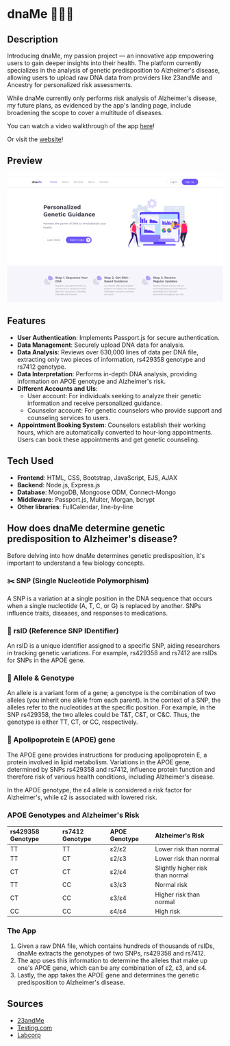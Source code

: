 # dnaMe 🧬🔬🥼

## Description
Introducing dnaMe, my passion project — an innovative app empowering users to gain deeper insights into their health. The platform currently specializes in the analysis of genetic predisposition to Alzheimer's disease, allowing users to upload raw DNA data from providers like 23andMe and Ancestry for personalized risk assessments.

While dnaMe currently only performs risk analysis of Alzheimer's disease, my future plans, as evidenced by the app's landing page, include broadening the scope to cover a multitude of diseases.

You can watch a video walkthrough of the app [here](https://www.loom.com/share/b29389071906497392fa00c6d67f7d68?sid=a9c160fc-e951-4ff7-8658-5e49e89d049b)!

Or visit the [website](https://dname.up.railway.app/)!

## Preview
<img src="index.png">

## Features
- **User Authentication**: Implements Passport.js for secure authentication.
- **Data Management**: Securely upload DNA data for analysis.
- **Data Analysis**: Reviews over 630,000 lines of data per DNA file, extracting only two pieces of information, rs429358 genotype and rs7412 genotype.
- **Data Interpretation**: Performs in-depth DNA analysis, providing information on APOE genotype and Alzheimer's risk.
- **Different Accounts and UIs**:
  - User account: For individuals seeking to analyze their genetic information and receive personalized guidance.
  - Counselor account: For genetic counselors who provide support and counseling services to users.
- **Appointment Booking System**: Counselors establish their working hours, which are automatically converted to hour-long appointments. Users can book these appointments and get genetic counseling.

## Tech Used
- **Frontend**: HTML, CSS, Bootstrap, JavaScript, EJS, AJAX
- **Backend**: Node.js, Express.js
- **Database**: MongoDB, Mongoose ODM, Connect-Mongo
- **Middleware**: Passport.js, Multer, Morgan, bcrypt
- **Other libraries**: FullCalendar, line-by-line

## How does dnaMe determine genetic predisposition to Alzheimer's disease?
Before delving into how dnaMe determines genetic predisposition, it's important to understand a few biology concepts.

### ✂️ SNP (Single Nucleotide Polymorphism)
A SNP is a variation at a single position in the DNA sequence that occurs when a single nucleotide (A, T, C, or G) is replaced by another. SNPs influence traits, diseases, and responses to medications.

### 📖 rsID (Reference SNP IDentifier)
An rsID is a unique identifier assigned to a specific SNP, aiding researchers in tracking genetic variations. For example, rs429358 and rs7412 are rsIDs for SNPs in the APOE gene.

### 🧬 Allele & Genotype
An allele is a variant form of a gene; a genotype is the combination of two alleles (you inherit one allele from each parent). In the context of a SNP, the alleles refer to the nucleotides at the specific position. For example, in the SNP rs429358, the two alleles could be T&T, C&T, or C&C. Thus, the genotype is either TT, CT, or CC, respectively.

### 🧬 Apolipoprotein E (APOE) gene
The APOE gene provides instructions for producing apolipoprotein E, a protein involved in lipid metabolism. Variations in the APOE gene, determined by SNPs rs429358 and rs7412, influence protein function and therefore risk of various health conditions, including Alzheimer's disease.

In the APOE genotype, the ε4 allele is considered a risk factor for Alzheimer's, while ε2 is associated with lowered risk.

### APOE Genotypes and Alzheimer's Risk
| rs429358 Genotype | rs7412 Genotype  | APOE Genotype | Alzheimer's Risk                    |
|:------------------|:-----------------|:------------- |:------------------------------------|
| TT                | TT               | ε2/ε2         | Lower risk than normal              |
| TT                | CT               | ε2/ε3         | Lower risk than normal              |
| CT                | CT               | ε2/ε4         | Slightly higher risk than normal    |
| TT                | CC               | ε3/ε3         | Normal risk                         |
| CT                | CC               | ε3/ε4         | Higher risk than normal             |
| CC                | CC               | ε4/ε4         | High risk                           |

### The App
1. Given a raw DNA file, which contains hundreds of thousands of rsIDs, dnaMe extracts the genotypes of two SNPs, rs429358 and rs7412.
2. The app uses this information to determine the alleles that make up one's APOE gene, which can be any combination of ε2, ε3, and ε4.
3. Lastly, the app takes the APOE gene and determines the genetic predisposition to Alzheimer's disease.

## Sources 
- [23andMe](https://www.23andme.com/topics/health-predispositions/late-onset-alzheimers/?_gl=1*123e4o4*_ga*MTc3ODAyNTUyMS4xNzA4MzI1Mjk2*_ga_G330GF3ZFF*MTcwODMyNTI5Ni4xLjAuMTcwODMyNTI5Ni4wLjAuMA..)
- [Testing.com](https://www.testing.com/tests/apoe-genotyping-alzheimer-disease/)
- [Labcorp](https://www.labcorp.com/tests/504040/i-apoe-i-alzheimer-s-risk)